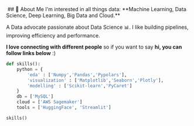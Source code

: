 <img src="" >
## 🚀 About Me
I'm interested in all things data: **Machine Learning, Data Science, Deep Learning, Big Data and Cloud.**

A Data advocate passionate about Data Science 📊. I like building pipelines, improving efficiency and performance. 

**I love connecting with different people** so if you want to say **hi, you can follow links below** :)

```python :
def skills():
    python = {
        'eda' : ['Numpy','Pandas','Pypolars'],
        'visualization' : ['Matplotlib','Seaborn','Plotly'],
        'modelling' : ['Scikit-learn','PyCaret']
    }
    db = ['MySQL']
    cloud = ['AWS Sagemaker']
    tools = ['HuggingFace', 'Streamlit']

skills()
```

